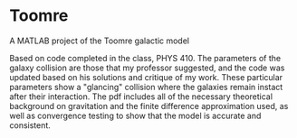 # Toomre
A MATLAB project of the Toomre galactic model

Based on code completed in the class, PHYS 410. The parameters of the galaxy collision are those that my professor suggested, and the code was updated based
on his solutions and critique of my work. These particular parameters show a "glancing" collision where the galaxies remain instact after their interaction.
The pdf includes all of the necessary theoretical background on gravitation and the finite difference approximation used, as well as convergence testing to 
show that the model is accurate and consistent.
